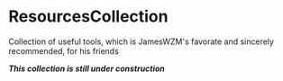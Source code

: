 # ResourcesCollection
Collection of useful tools, which is JamesWZM's favorate and sincerely recommended, for his friends


***This collection is still under construction***
